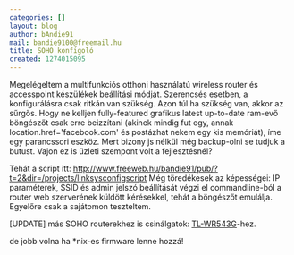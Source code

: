```yaml
---
categories: []
layout: blog
author: bAndie91
mail: bandie9100@freemail.hu
title: SOHO konfigoló
created: 1274015095
---
```

<!--break--><!--break-->Megelégeltem a multifunkciós otthoni használatú wireless router és accesspoint készülékek beállítási módját. Szerencsés esetben, a konfigurálásra csak ritkán van szükség. <!-- break -->Azon túl ha szükség van, akkor az sűrgős. Hogy ne kelljen fully-featured grafikus latest up-to-date ram-evő böngészőt csak erre beizzítani (akinek mindig fut egy, annak location.href='facebook.com' és postázhat nekem egy kis memóriát), íme egy parancssori eszköz. Mert bizony js nélkül még backup-olni se tudjuk a butust. Vajon ez is üzleti szempont volt a fejlesztésnél?
Tehát a script itt: <a href="http://www.freeweb.hu/bandie91/pub/?t=2&dir=/projects/linksysconfigscript">http://www.freeweb.hu/bandie91/pub/?t=2&dir=/projects/linksysconfigscript</a>
Még töredékesek az képességei: 
IP paraméterek, SSID és admin jelszó beállítását végzi el commandline-ból a router web szerverének küldött kérésekkel, tehát a böngészőt emulálja.
Egyelőre csak a sajátomon teszteltem.

[UPDATE]
más SOHO routerekhez is csinálgatok:
<a href="http://www.freeweb.hu/bandie91/pub/?t=2&dir=/projects/tplinkconfigscript">TL-WR543G</a>-hez.

de jobb volna ha *nix-es firmware lenne hozzá!

